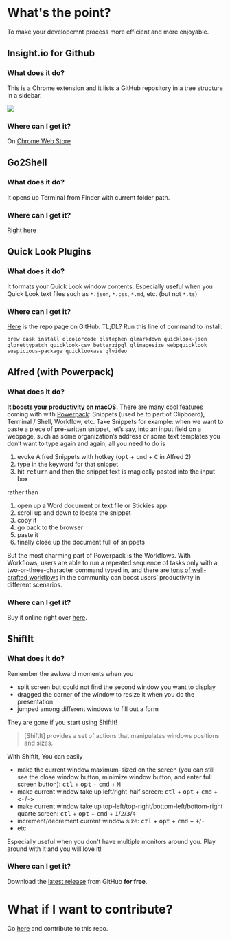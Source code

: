 # What's the point?
To make your developemnt process more efficient and more enjoyable.

## Insight.io for Github

### What does it do?

This is a Chrome extension and it lists a GitHub repository in a tree structure in a sidebar.

![](https://lh3.googleusercontent.com/eshim5DDmCWEq0EpamTJyNT4YkVQjcK2h6amVsrgSYpdwlSnlHFfFqhd6jNl1fGZ7fWnBbEfXg=w640-h400-e365)

### Where can I get it?

On [Chrome Web Store](https://chrome.google.com/webstore/detail/insightio-for-github/pmhfgjjhhomfplgmbalncpcohgeijonh)

## Go2Shell

### What does it do?

It opens up Terminal from Finder with current folder path. 

### Where can I get it?

[Right here](http://zipzapmac.com/download/Go2Shell)

## Quick Look Plugins

### What does it do?

It formats your Quick Look window contents. Especially useful when you Quick Look text files such as `*.json`, `*.css`, `*.md`, etc. (but not `*.ts`)

### Where can I get it?

[Here](https://github.com/sindresorhus/quick-look-plugins/blob/master/readme.md) is the repo page on GitHub. TL;DL? Run this line of command to install:

```
brew cask install qlcolorcode qlstephen qlmarkdown quicklook-json qlprettypatch quicklook-csv betterzipql qlimagesize webpquicklook suspicious-package quicklookase qlvideo
```

## Alfred (with Powerpack)

### What does it do?

**It boosts your productivity on macOS.** There are many cool features coming with with [Powerpack](https://www.alfredapp.com/powerpack/): Snippets (used be to part of Clipboard), Terminal / Shell, Workflow, etc. Take Snippets for example: when we want to paste a piece of pre-written snippet, let’s say, into an input field on a webpage, such as some organization’s address or some text templates you don’t want to type again and again, all you need to do is 

1. evoke Alfred Snippets with hotkey (<kbd>opt</kbd> +  <kbd>cmd</kbd> +  <kbd>C</kbd> in Alfred 2)
2. type in the keyword for that snippet
3. hit <kbd>return</kbd> and then the snippet text is magically pasted into the input box

rather than 

1. open up a Word document or text file or Stickies app
2. scroll up and down to locate the snippet
3. copy it 
4. go back to the browser
5. paste it
6. finally close up the document full of snippets
 
But the most charming part of Powerpack is the Workflows. With Workflows, users are able to run a repeated sequence of tasks only with a two-or-three-character command typed in, and there are [tons of well-crafted workflows](https://www.alfredapp.com/workflows/) in the community can boost users’ productivity in different scenarios. 

### Where can I get it?

Buy it online right over [here](https://www.alfredapp.com/powerpack/buy/).

## ShiftIt

### What does it do?

Remember the awkward moments when you

- split screen but could not find the second window you want to display
- dragged the corner of the window to resize it when you do the presentation
- jumped among different windows to fill out a form

They are gone if you start using ShiftIt! 

> [ShiftIt] provides a set of actions that manipulates windows positions and sizes.

With ShiftIt, You can easily 

- make the current window maximum-sized on the screen (you can still see the close window button, minimize window button, and enter full screen button): <kbd>ctl</kbd> + <kbd>opt</kbd> +  <kbd>cmd</kbd>  +  <kbd>M</kbd>
- make current window take up left/right-half screen: <kbd>ctl</kbd> + <kbd>opt</kbd> + <kbd>cmd</kbd> + <kbd><-</kbd>/<kbd>-></kbd>
- make current window take up top-left/top-right/bottom-left/bottom-right quarte screen: <kbd>ctl</kbd> + <kbd>opt</kbd> + <kbd>cmd</kbd> + <kbd>1</kbd>/<kbd>2</kbd>/<kbd>3</kbd>/<kbd>4</kbd>
- increment/decrement current window size: <kbd>ctl</kbd> + <kbd>opt</kbd> + <kbd>cmd</kbd> + <kbd>+</kbd>/<kbd>-</kbd>
- etc.

Especially useful when you don't have multiple monitors around you. Play around with it and you will love it!

### Where can I get it?

Download the [latest release](https://github.com/fikovnik/ShiftIt/releases) from GitHub **for free**.

# What if I want to contribute?

Go [here](https://github.com/AugustusZ/cool-tools-on-macos) and contribute to this repo.
